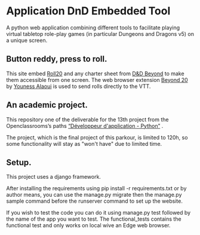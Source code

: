 # Application DnD Embedded Tool

A python web application combining different tools to facilitate playing virtual tabletop role-play games
(in particular Dungeons and Dragons v5) on a unique screen.

## Button reddy, press to roll.

This site embed [Roll20](https://www.roll20.net) and any charter sheet from
[D&D Beyond](https://www.dndbeyond.com) to make them accessible
from one screen. The web browser extension
[Beyond 20](https://github.com/kakaroto/Beyond20) by [Youness Alaoui](https://github.com/kakaroto)
is used to send rolls directly to the VTT.


## An academic project.
This repository one of the deliverable for the 13th project from the
Openclassrooms’s paths
 [“Développeur d'application - Python”](https://openclassrooms.com/fr/paths/68/projects/162/assignment)
.

The project, which is the final project of this parkour, is limited to 120h,
so some functionality will stay as "won't have" due to limited time.

## Setup.
This project uses a django framework.

After installing the requirements using pip install -r requirements.txt or by
author means, you can use the manage.py migrate then the manage.py
sample command before the runserver command to set up the website. 

If you wish to test the code you can do it using manage.py test followed by
the name of the app you want to test. The functional_tests contains the
functional test and only works on local wive an Edge web browser.
